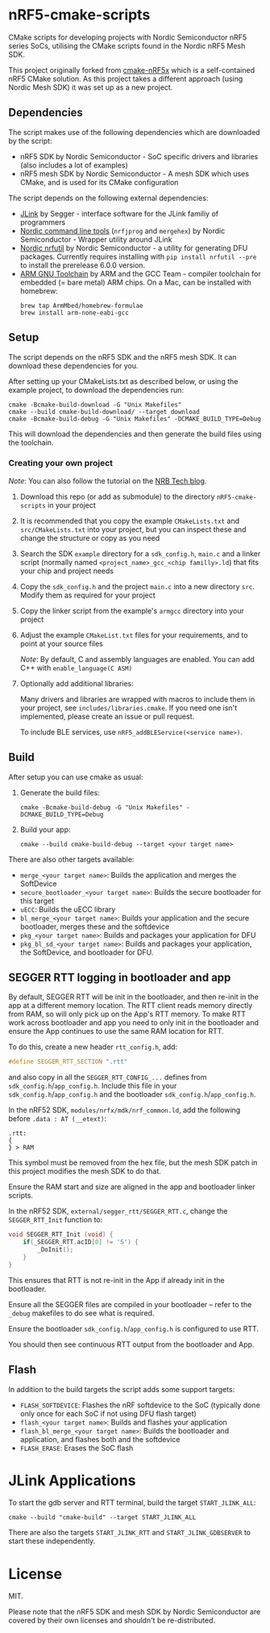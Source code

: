# nRF5-cmake-scripts

CMake scripts for developing projects with Nordic Semiconductor nRF5 series SoCs, utilising the CMake scripts found in the Nordic nRF5 Mesh SDK.

This project originally forked from [cmake-nRF5x](https://github.com/Polidea/cmake-nRF5x) which is a self-contained nRF5 CMake solution. As this project takes a different approach (using Nordic Mesh SDK) it was set up as a new project.

## Dependencies

The script makes use of the following dependencies which are downloaded by the script:

- nRF5 SDK by Nordic Semiconductor - SoC specific drivers and libraries (also includes a lot of examples)
- nRF5 mesh SDK by Nordic Semiconductor - A mesh SDK which uses CMake, and is used for its CMake configuration

The script depends on the following external dependencies:

- [JLink](https://www.segger.com/downloads/jlink/#J-LinkSoftwareAndDocumentationPack) by Segger - interface software for the JLink familiy of programmers
- [Nordic command line tools](https://www.nordicsemi.com/Software-and-tools/Development-Tools/nRF-Command-Line-Tools/Download#infotabs) (`nrfjprog` and `mergehex`) by Nordic Semiconductor - Wrapper utility around JLink
- [Nordic nrfutil](https://infocenter.nordicsemi.com/index.jsp?topic=%2Fug_nrfutil%2FUG%2Fnrfutil%2Fnrfutil_intro.html) by Nordic Semiconductor - a utility for generating DFU packages. Currently requires installing with `pip install nrfutil --pre` to install the prerelease 6.0.0 version.  
- [ARM GNU Toolchain](https://developer.arm.com/tools-and-software/open-source-software/developer-tools/gnu-toolchain/gnu-rm/downloads) by ARM and the GCC Team - compiler toolchain for embedded (= bare metal) ARM chips. On a Mac, can be installed with homebrew:
    ```shell
    brew tap ArmMbed/homebrew-formulae
    brew install arm-none-eabi-gcc
    ```

## Setup

The script depends on the nRF5 SDK and the nRF5 mesh SDK. It can download these dependencies for you.

After setting up your CMakeLists.txt as described below, or using the example project, to download the dependencies run:

```shell
cmake -Bcmake-build-download -G "Unix Makefiles"
cmake --build cmake-build-download/ --target download
cmake -Bcmake-build-debug -G "Unix Makefiles" -DCMAKE_BUILD_TYPE=Debug
```

This will download the dependencies and then generate the build files using the toolchain.

### Creating your own project

_Note_: You can also follow the tutorial on the [NRB Tech blog](hhttps://nrbtech.io/blog/2020/1/4/using-cmake-for-nordic-nrf52-projects).

1. Download this repo (or add as submodule) to the directory `nRF5-cmake-scripts` in your project

1. It is recommended that you copy the example `CMakeLists.txt` and `src/CMakeLists.txt` into your project, but you can inspect these and change the structure or copy as you need

1. Search the SDK `example` directory for a `sdk_config.h`, `main.c` and a linker script (normally named `<project_name>_gcc_<chip familly>.ld`) that fits your chip and project needs

1. Copy the `sdk_config.h` and the project `main.c` into a new directory `src`. Modify them as required for your project

1. Copy the linker script from the example's `armgcc` directory into your project

1. Adjust the example `CMakeList.txt` files for your requirements, and to point at your source files

    _Note_: By default, C and assembly languages are enabled. You can add C++ with `enable_language(C ASM)`
	
1. Optionally add additional libraries:

    Many drivers and libraries are wrapped with macros to include them in your project, see `includes/libraries.cmake`. If you need one isn't implemented, please create an issue or pull request. 

    To include BLE services, use `nRF5_addBLEService(<service name>)`.

## Build

After setup you can use cmake as usual:

1. Generate the build files:

	```shell
	cmake -Bcmake-build-debug -G "Unix Makefiles" -DCMAKE_BUILD_TYPE=Debug
	```

2. Build your app:

	```shell
	cmake --build cmake-build-debug --target <your target name>
	```

There are also other targets available:

- `merge_<your target name>`: Builds the application and merges the SoftDevice
- `secure_bootloader_<your target name>`: Builds the secure bootloader for this target
- `uECC`: Builds the uECC library
- `bl_merge_<your target name>`: Builds your application and the secure bootloader, merges these and the softdevice
- `pkg_<your target name>`: Builds and packages your application for DFU
- `pkg_bl_sd_<your target name>`: Builds and packages your application, the SoftDevice, and bootloader for DFU.

## SEGGER RTT logging in bootloader and app

By default, SEGGER RTT will be init in the bootloader, and then re-init in the app at a different memory location. The RTT client reads memory directly from RAM, so will only pick up on the App's RTT memory. To make RTT work across bootloader and app you need to only init in the bootloader and ensure the App continues to use the same RAM location for RTT.

To do this, create a new header `rtt_config.h`, add:

```c
#define SEGGER_RTT_SECTION ".rtt"
``` 

and also copy in all the `SEGGER_RTT_CONFIG_...` defines from `sdk_config.h`/`app_config.h`. Include this file in your `sdk_config.h`/`app_config.h` and the bootloader `sdk_config.h`/`app_config.h`.

In the nRF52 SDK, `modules/nrfx/mdk/nrf_common.ld`, add the following before `.data : AT (__etext)`:

```
.rtt:
{
} > RAM
```

This symbol must be removed from the hex file, but the mesh SDK patch in this project modifies the mesh SDK to do that.

Ensure the RAM start and size are aligned in the app and bootloader linker scripts.

In the nRF52 SDK, `external/segger_rtt/SEGGER_RTT.c`, change the `SEGGER_RTT_Init` function to:

```c
void SEGGER_RTT_Init (void) {
    if(_SEGGER_RTT.acID[0] != 'S') {
        _DoInit();
    }
}
```

This ensures that RTT is not re-init in the App if already init in the bootloader.

Ensure all the SEGGER files are compiled in your bootloader – refer to the `_debug` makefiles to do see what is required.

Ensure the bootloader `sdk_config.h`/`app_config.h` is configured to use RTT.

You should then see continuous RTT output from the bootloader and App.

## Flash

In addition to the build targets the script adds some support targets:

- `FLASH_SOFTDEVICE`: Flashes the nRF softdevice to the SoC (typically done only once for each SoC if not using DFU flash target)
- `flash_<your target name>`: Builds and flashes your application
- `flash_bl_merge_<your target name>`: Builds the bootloader and application, and flashes both and the softdevice
- `FLASH_ERASE`: Erases the SoC flash

# JLink Applications

To start the gdb server and RTT terminal, build the target `START_JLINK_ALL`:

```shell
cmake --build "cmake-build" --target START_JLINK_ALL
```

There are also the targets `START_JLINK_RTT` and `START_JLINK_GDBSERVER` to start these independently.

# License

MIT. 

Please note that the nRF5 SDK and mesh SDK by Nordic Semiconductor are covered by their own licenses and shouldn't be re-distributed. 
